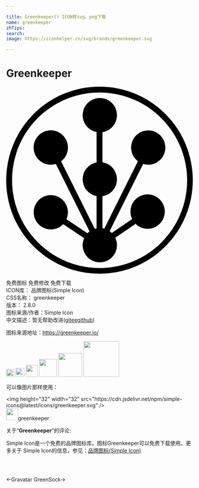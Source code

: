 ```yaml
---

title: Greenkeeper() ICON转svg、png下载
name: greenkeeper
zhTips: 
search: 
image: https://iconhelper.cn/svg/brands/greenkeeper.svg

---
```


# Greenkeeper  <small style="font-size: 60%;font-weight: 100"></small>

<div id="svg" class="svg-wrap">
<svg role="img" viewBox="0 0 24 24" xmlns="http://www.w3.org/2000/svg"><title>Greenkeeper icon</title><path d="M12.04 22.547a2.206 2.206 0 0 1-2.014-3.108l-2.699-1.8a2.201 2.201 0 1 1 .42-.626l2.702 1.8c.082-.085.172-.164.267-.236l-4.33-8.659a2.209 2.209 0 1 1 .672-.343l4.33 8.659c.077-.024.156-.044.235-.059v-4.128a2.206 2.206 0 0 1 0-4.333v-3.89a2.206 2.206 0 1 1 .755.014v3.866a2.205 2.205 0 0 1 0 4.359v4.097c.082.013.164.03.244.052l4.32-8.638a2.202 2.202 0 1 1 .672.344l-4.309 8.617c.1.07.194.148.28.233l2.616-1.776a2.209 2.209 0 1 1 .44.613l-2.615 1.777a2.206 2.206 0 0 1-1.986 3.165zM12 24C5.373 24 0 18.628 0 12a12 12 0 0 1 3.515-8.485c4.686-4.686 12.284-4.686 16.97 0s4.687 12.284 0 16.97A11.921 11.921 0 0 1 12 24zM12 .755C5.79.755.755 5.79.755 12c0 2.982 1.185 5.843 3.294 7.951 4.376 4.407 11.495 4.433 15.902.057s4.432-11.496.057-15.903A11.173 11.173 0 0 0 12 .755z"/></svg>
</div>
<detail full-name='greenkeeper'></detail>

<div class="detail-page">
<p>
<span><span class="badge-success badge">免费图标</span> <span class="badge-success badge">免费修改</span>  <span class="badge-success badge">免费下载</span> </span>
<br/>
<span>
ICON库：
<span class="badge-secondary badge">品牌图标(Simple Icon)</span> 
</span>
<br/>
<span>
CSS名称：
<span class="badge-secondary badge">greenkeeper</span> 
</span>

<br/>
<span>
版本：
<span class="badge-secondary badge">2.8.0</span> 
</span>
<br/>
<span>图标来源/作者：<span class="badge-light badge">Simple Icon</span></span> 
<br/>
<span class="zh-detail">中文描述：暂无<span class="help-link"><span>帮助改进</span>(<a href="https://gitee.com/liuwave/icon-helper/edit/master/json/brands/greenkeeper.json" target="_blank" rel="noopener noreferrer">gitee</a><a href="https://github.com/liuwave/icon-helper/edit/master/json/brands/greenkeeper.json" target="_blank" rel="noopener noreferrer">github</a></span>)</span><br/>
</p>
</div><div class="description description alert alert-light"><p>图标来源地址：<a href="https://greenkeeper.io/" target="_blank" rel="noopener noreferrer">https://greenkeeper.io/</a></p></div>
<div class="alert alert-dark">
<img height="21" width="21" src="https://cdn.jsdelivr.net/npm/simple-icons@latest/icons/greenkeeper.svg" />
<img height="24" width="24" src="https://cdn.jsdelivr.net/npm/simple-icons@latest/icons/greenkeeper.svg" />
<img height="32" width="32" src="https://cdn.jsdelivr.net/npm/simple-icons@latest/icons/greenkeeper.svg" />
<img height="48" width="48" src="https://cdn.jsdelivr.net/npm/simple-icons@latest/icons/greenkeeper.svg" />
<img height="64" width="64" src="https://cdn.jsdelivr.net/npm/simple-icons@latest/icons/greenkeeper.svg" />
<img height="96" width="96" src="https://cdn.jsdelivr.net/npm/simple-icons@latest/icons/greenkeeper.svg" />

</div>
<div>
  <p>可以像图片那样使用：    
  </p>
  <div class="alert alert-primary" style="font-size: 14px">
    &lt;img height="32" width="32" src="https://cdn.jsdelivr.net/npm/simple-icons@latest/icons/greenkeeper.svg" /&gt;
    <copy-btn content='<img height="32" width="32" src="https://cdn.jsdelivr.net/npm/simple-icons@latest/icons/greenkeeper.svg" />'></copy-btn>
  </div>
  <div class="alert alert-secondary">
    <img height="32" width="32" src="https://cdn.jsdelivr.net/npm/simple-icons@latest/icons/greenkeeper.svg" />greenkeeper
    <copy-btn content="greenkeeper" btn-title="复制图标名称"></copy-btn>
  </div>
</div>
<div class="icon-detail__container">
<p>关于“<b>Greenkeeper</b>”的评论:</p>
</div>
<Vssue title="关于“Greenkeeper”的评论" />
<div><p>Simple Icon是一个免费的品牌图标库。图标Greenkeeper可以免费下载使用。更多关于  Simple Icon的信息，参见：<a target="_blank" href="https://iconhelper.cn/brands.html">品牌图标(Simple Icon)</a>
</p></div>


<div style="padding:2rem 0 " class="page-nav"><p class="inner"><span class="prev">←<router-link to="/icon/gravatar.html">Gravatar</router-link></span> <span class="next"><router-link to="/icon/greensock.html">GreenSock</router-link>→</span></p></div>
